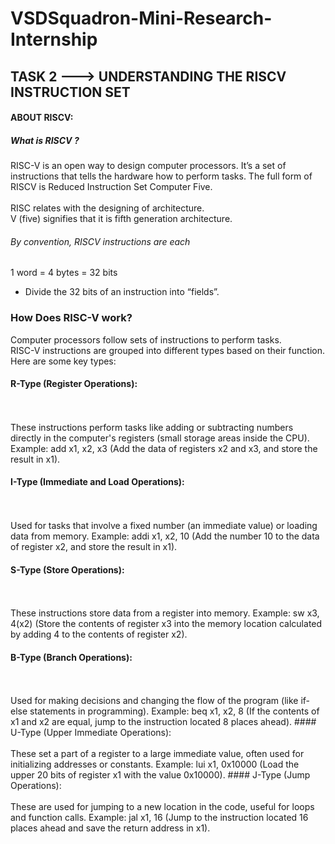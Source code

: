# VSDSquadron-Mini-Research-Internship
## TASK 2 ---> UNDERSTANDING THE RISCV INSTRUCTION SET
#### ABOUT RISCV:
##### What is RISCV ?
RISC-V is an open way to design computer processors. It’s a set of instructions that tells the hardware how to perform tasks. 
The full form of RISCV is  Reduced Instruction Set Computer Five.
<br/><br/>
RISC relates with the designing of architecture.
<br/>V (five) signifies that it is fifth generation architecture.
###### By convention, RISCV instructions are each
1 word = 4 bytes = 32 bits

* Divide the 32 bits of an instruction into
“fields”.
### How Does RISC-V work?
Computer processors follow sets of instructions to perform tasks. 
<br/>
RISC-V instructions are grouped into different types based on their function. Here are some key types:
<br/>
#### R-Type (Register Operations):
<br/><br/>
These instructions perform tasks like adding or subtracting numbers directly in the computer's registers (small storage areas inside the CPU).
Example: add x1, x2, x3 (Add the data of registers x2 and x3, and store the result in x1).
#### I-Type (Immediate and Load Operations):
<br/><br/>
Used for tasks that involve a fixed number (an immediate value) or loading data from memory.
Example: addi x1, x2, 10 (Add the number 10 to the data of register x2, and store the result in x1).
#### S-Type (Store Operations):
<br/> <br/>
These instructions store data from a register into memory.
Example: sw x3, 4(x2) (Store the contents of register x3 into the memory location calculated by adding 4 to the contents of register x2).
#### B-Type (Branch Operations):
<br/> 
<br/>
Used for making decisions and changing the flow of the program (like if-else statements in programming).
Example: beq x1, x2, 8 (If the contents of x1 and x2 are equal, jump to the instruction located 8 places ahead).
#### U-Type (Upper Immediate Operations):
<br/> <br/>
These set a part of a register to a large immediate value, often used for initializing addresses or constants.
Example: lui x1, 0x10000 (Load the upper 20 bits of register x1 with the value 0x10000).
#### J-Type (Jump Operations):
<br/><br/>
These are used for jumping to a new location in the code, useful for loops and function calls.
Example: jal x1, 16 (Jump to the instruction located 16 places ahead and save the return address in x1).

